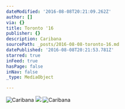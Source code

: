 ```yaml
---
dateModified: '2016-08-08T20:21:09.262Z'
author: []
via: {}
title: Toronto '16
publisher: {}
description: Caribana
sourcePath: _posts/2016-08-08-toronto-16.md
datePublished: '2016-08-08T20:21:53.781Z'
starred: true
inFeed: true
hasPage: false
inNav: false
_type: MediaObject

---
```

![Caribana](https://the-grid-user-content.s3-us-west-2.amazonaws.com/2e1ce755-4c65-473f-bb27-e3a66a1e902a.jpg)
![](https://the-grid-user-content.s3-us-west-2.amazonaws.com/3bf58f05-618b-4573-ab0b-ab3380a5ffd8.jpg)
![Caribana](https://imgflo.herokuapp.com/graph/vahj1ThiexotieMo/c51ae1246dddfabf07198974827eb483/croprotate.jpg?cropheight=1616&cropwidth=1080&degrees=-90&input=https%3A%2F%2Fthe-grid-user-content.s3-us-west-2.amazonaws.com%2Faa11e468-48e6-4197-9cb7-944f653cf284.jpg&x=0&y=0)